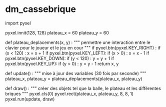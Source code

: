 # dm_cassebrique
import pyxel    

pyxel.innit(128, 128)
plateau_x = 60
plateau_y = 60

def plateau_deplacements(x, y) :
  """
  permettre une interaction entre le clavier
  pour le joueur et le jeu en cour
  """
  if pyxel.btn(pyxel.KEY_RIGHT) :
    if (x < 120) :
      x = x + 1
  if pyxel.btn(pyxel.KEY_LEFT):
    if (x > 0) :
      x = x - 1
  if pyxel.btn(pyxel.KEY_DOWN):
    if (y < 120) :
      y = y + 1
  if pyxel.btn(pyxel.KEY_UP):
    if (y > 0) :
      y = y - 1
return x, y

def update() :
  """
  mise à jour des variables (30 fois par seconde)
  """
  plateau_x, plateau_y = plateau_deplacements(plateau_x, plateau_y)
  
def draw() :
  """
  créer des objets tel que la balle, le plateau
  et les différentes briques
  """
   pyxel.cls(0)
   pyxel.rect(plateau_x, plateau_y, 8, 8, 1)
   pyxel.run(update, draw)
